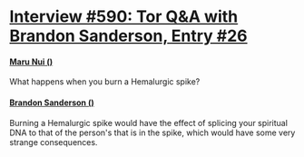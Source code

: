 # [Interview #590: Tor Q&A with Brandon Sanderson, Entry #26](https://www.theoryland.com/intvmain.php?i=590#26)

#### [Maru Nui ()](http://www.tor.com/blogs/2010/12/open-call-for-brandon-sanderson-questions#149097)

What happens when you burn a Hemalurgic spike?

#### [Brandon Sanderson ()](http://www.tor.com/blogs/2011/01/your-questions-for-brandon-sanderson-answered)

Burning a Hemalurgic spike would have the effect of splicing your spiritual DNA to that of the person's that is in the spike, which would have some very strange consequences.

